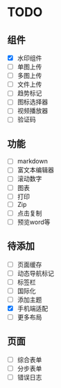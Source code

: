 # TODO

## 组件

- [x] 水印组件
- [ ] 单图上传
- [ ] 多图上传
- [ ] 文件上传
- [ ] 趋势标记
- [ ] 图标选择器
- [ ] 视频播放器
- [ ] 验证码

## 功能

- [ ] markdown
- [ ] 富文本编辑器
- [ ] 滚动数字
- [ ] 图表
- [ ] 打印
- [ ] Zip
- [ ] 点击复制
- [ ] 预览word等

## 待添加
- [ ] 页面缓存
- [ ] 动态导航标记
- [ ] 标签栏
- [ ] 国际化
- [ ] 添加主题
- [x] 手机端适配
- [ ] 更多布局

## 页面
- [ ] 综合表单
- [ ] 分步表单
- [ ] 错误日志